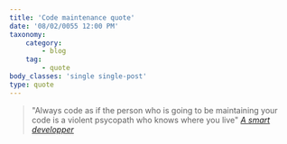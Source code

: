 ```yaml
---
title: 'Code maintenance quote'
date: '08/02/0055 12:00 PM'
taxonomy:
    category:
        - blog
    tag:
        - quote
body_classes: 'single single-post'
type: quote
---
```


> "Always code as if the person who is going to be maintaining your code is a violent psycopath who knows where you live"
<cite><a href="#">A smart developper</a></cite>